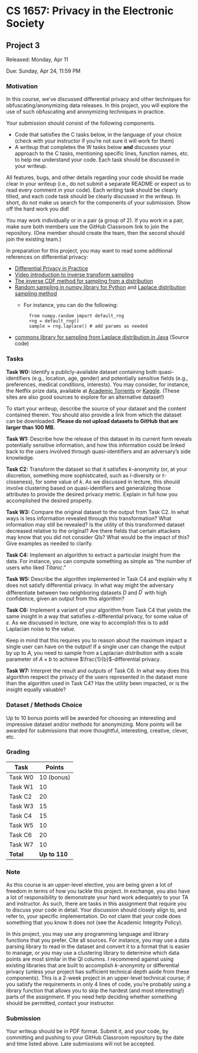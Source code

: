 # CS 1657: Privacy in the Electronic Society

## Project 3

Released: Monday, Apr 11

Due: Sunday, Apr 24, 11:59 PM

### Motivation

In this course, we’ve discussed differential privacy and other techniques for
obfuscating/anonymizing data releases. In this project, you will explore the use
of such obfuscating and anonymizing techniques in practice.

Your submission should consist of the following components.

- Code that satisfies the C tasks below, in the language of your choice (check
  with your instructor if you’re not sure it will work for them)
- A writeup that completes the W tasks below **and** discusses your approach to
  the C tasks, mentioning specific lines, function names, etc. to help me
  understand your code. Each task should be discussed in your writeup.

All features, bugs, and other details regarding your code should be made clear
in your writeup (i.e., do not submit a separate README or expect us to read
every comment in your code). Each writing task should be clearly titled, and
each code task should be clearly discussed in the writeup. In short, do not make
us search for the components of your submission. Show off the hard work you did!

You may work individually or in a pair (a group of 2). If you work in a pair,
make sure both members use the GitHub Classroom link to join the repository.
(One member should create the team, then the second should join the existing
team.)

In preparation for this project, you may want to read some additional references
on differential privacy:

  - [Differential Privacy in Practice](https://desfontain.es/privacy/differential-privacy-in-practice.html)
  - [Video introduction to inverse transform sampling](https://www.youtube.com/watch?v=rnBbYsysPaU)
  - [The inverse CDF method for sampling from a distribution](https://blogs.sas.com/content/iml/2013/07/22/the-inverse-cdf-method.html)
  - [Random sampling in numpy library for Python](https://docs.scipy.org/doc/numpy/reference/random/index.html) and [Laplace distribution sampling method](https://docs.scipy.org/doc/numpy/reference/random/generated/numpy.random.Generator.laplace.html)
    - For instance, you can do the following:

            from numpy.random import default_rng
            rng = default_rng()
            sample = rng.laplace() # add params as needed
  - [commons library for sampling from Laplace distribution in Java](https://alvinalexander.com/java/jwarehouse/commons-math3-3.6.1/src/main/java/org/apache/commons/math3/distribution/LaplaceDistribution.java.shtml) (Source code)

### Tasks

**Task W0:** Identify a publicly-available dataset containing both
quasi-identifiers (e.g., location, age, gender) and potentially sensitive fields
(e.g., preferences, medical conditions, interests). You may consider, for
instance, the Netflix prize data, available at [Academic
Torrents](http://academictorrents.com/details/9b13183dc4d60676b773c9e2cd6de5e5542cee9a)
or [Kaggle](https://www.kaggle.com/netflix-inc/netflix-prize-data). (These sites
are also good sources to explore for an alternative dataset!)

To start your writeup, describe the source of your dataset and the content
contained therein. You should also provide a link from which the dataset can be
downloaded. **Please do not upload datasets to GitHub that are larger than 100
MB.**

**Task W1:** Describe how the release of this dataset in its current form
reveals potentially sensitive information, and how this information could be
linked back to the users involved through quasi-identifiers and an adversary’s
side knowledge.

**Task C2:** Transform the dataset so that it satisfies $k$-anonymity (or, at
your discretion, something more sophisticated, such as $l$-diversity or
$t$-closeness), for some value of $k$. As we discussed in lecture, this should
involve clustering based on quasi-identifiers and generalizing those attributes
to provide the desired privacy metric. Explain in full how you accomplished the
desired property.

**Task W3:** Compare the original dataset to the output from Task C2. In what
ways is less information revealed through this transformation? What information
may still be revealed? Is the utility of this transformed dataset decreased
relative to the original? Are there fields that certain attackers may know that
you did not consider QIs? What would be the impact of this? Give examples as
needed to clarify.

**Task C4:** Implement an algorithm to extract a particular insight from the
data. For instance, you can compute something as simple as “the number of users
who liked *Titanic*.”

**Task W5:** Describe the algorithm implemented in Task C4 and explain why it
does not satisfy differential privacy. In what way might the adversary
differentiate between two neighboring datasets $D$ and $D^\prime$ with high
confidence, given an output from this algorithm?

**Task C6:** Implement a variant of your algorithm from Task C4 that yields the
same insight in a way that satisfies $\varepsilon$-differential privacy, for
some value of $\varepsilon$. As we discussed in lecture, one way to accomplish
this is to add Laplacian noise to the value.

Keep in mind that this requires you to reason about the maximum impact a single
user can have on the output! If a single user can change the output by up to
$A$, you need to sample from a Laplacian distribution with a scale parameter of
$A \times b$ to achieve $\frac{1}{b}$-differential privacy.

**Task W7:** Interpret the result and outputs of Task C6. In what way does this
algorithm respect the privacy of the users represented in the dataset more than
the algorithm used in Task C4? Has the utility been impacted, or is the insight
equally valuable?

### Dataset / Methods Choice

Up to 10 bonus points will be awarded for choosing an interesting and impressive
dataset and/or methods for anonymizing. More points will be awarded for
submissions that more thoughtful, interesting, creative, clever, etc.

### Grading

| Task      | Points        |
| ----      | ------        |
| Task W0   | 10 (bonus)    |
| Task W1   | 10            |
| Task C2   | 20            |
| Task W3   | 15            |
| Task C4   | 15            |
| Task W5   | 10            |
| Task C6   | 20            |
| Task W7   | 10            |
| **Total** | **Up to 110** |

### Note

As this course is an upper-level elective, you are being given a lot of freedom
in terms of how you tackle this project. In exchange, you also have a lot of
responsibility to demonstrate your hard work adequately to your TA and
instructor. As such, there are tasks in this assignment that require you to
discuss your code in detail. Your discussion should closely align to, and refer
to, your specific implementation. Do not claim that your code does something
that you know it does not (see the Academic Integrity Policy).

In this project, you may use any programming language and library functions that
you prefer. Cite all sources. For instance, you may use a data parsing library
to read in the dataset and convert it to a format that is easier to manage, or
you may use a clustering library to determine which data points are most similar
in the QI columns. I recommend against using existing libraries that are built
to accomplish $k$-anonymity or differential privacy (unless your project has
sufficient technical depth aside from these components). This is a 2-week
project in an upper-level technical course; if you satisfy the requirements in
only 4 lines of code, you’re probably using a library function that allows you
to skip the hardest (and most interesting!) parts of the assignment. If you need
help deciding whether something should be permitted, contact your instructor.

### Submission

Your writeup should be in PDF format. Submit it, and your code, by committing
and pushing to your GitHub Classroom repository by the date and time listed
above. Late submissions will not be accepted.

